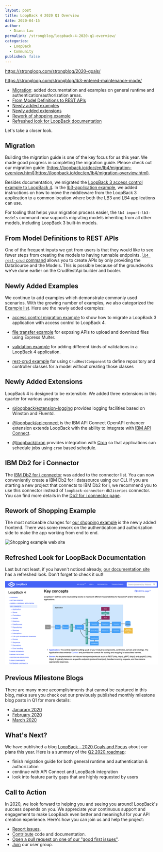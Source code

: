 ```yaml
---
layout: post
title: LoopBack 4 2020 Q1 Overview
date: 2020-04-15
author:
  - Diana Lau
permalink: /strongblog/loopback-4-2020-q1-overview/
categories:
  - LoopBack
  - Community
published: false
---
```


https://strongloop.com/strongblog/2020-goals/

https://strongloop.com/strongblog/lb3-entered-maintenance-mode/

- [Migration](#migration): added documentation and examples on general runtime and authentication/authorization areas.
- [From Model Definitions to REST APIs](#from-model-definitions-to-rest-apis)
- [Newly added examples](#newly-added-examples)
- [Newly added extensions](#newly-added-extensions)
- [Rework of shopping example](#rework-of-shopping-example)
- [Refreshed look for LoopBack documentation](#refreshed-look-for-loopback-documentation)

Let's take a closer look.
<!--more-->

## Migration

Building the migration guide is one of the key focus for us this year. We made good progress in completing the migration guide. Please check out our migration guide: [https://loopback.io/doc/en/lb4/migration-overview.html](https://loopback.io/doc/en/lb4/migration-overview.html). 

Besides documentation, we migrated the [LoopBack 3 access control example to LoopBack 4](https://github.com/strongloop/loopback-next/tree/master/examples/access-control-migration). In the [lb3-application example](https://github.com/strongloop/loopback-next/tree/master/examples/lb3-application), we added instructions on how to move the middleware from the LoopBack 3 application to a common location where both the LB3 and LB4 applications can use.

For tooling that helps your migration process easier, the `lb4 import-lb3-models` command now supports migrating models inheriting from all other models, including LoopBack 3 built-in models.

## From Model Definitions to REST APIs

One of the frequent inputs we got from users is that they would like to see fewer steps from creating the models to having runnable endpoints.
[`lb4 rest-crud` command](https://loopback.io/doc/en/lb4/Rest-Crud-generator.html) allows you to create APIs by only providing the DataSource and the Models. This is possible because of the groundworks we've done earlier on the CrudRestApi builder and booter.

## Newly Added Examples

We continue to add examples which demonstrate commonly used scenarios. With the growing number of examples, we also categorized the [Example list](https://loopback.io/doc/en/lb4/Examples.html). Here are the newly added examples:

- [access control migration example](https://github.com/strongloop/loopback-next/blob/master/examples/access-control-migration) to show how to migrate a LoopBack 3 application with access control to LoopBack 4.

- [file transfer example](https://github.com/strongloop/loopback-next/tree/master/examples/file-transfer) for exposing APIs to upload and download files using Express Multer.

- [validation example](https://github.com/strongloop/loopback-next/tree/master/examples/validation-app) for adding different kinds of validations in a LoopBack 4 application.

- [rest-crud example](https://github.com/strongloop/loopback-next/tree/master/examples/rest-crud) for using `CrudRestComponent` to define repository and controller classes for a model without creating those classes

## Newly Added Extensions

LoopBack 4 is designed to be extensible. We added three extensions in this quarter for various usages: 

- [@loopback/extension-logging](https://github.com/strongloop/loopback-next/blob/master/extensions/logging) provides logging facilities based on Winston and Fluentd.

- [@loopback/apiconnect](https://github.com/strongloop/loopback-next/tree/master/extensions/apiconnect) is the IBM API Connect OpenAPI enhancer  extension extends LoopBack with the ability to integrate with [IBM API Connect](https://www.ibm.com/cloud/api-connect). 

- [@loopback/cron](https://github.com/strongloop/loopback-next/tree/master/extensions/cron) provides integration with [Cron](https://github.com/kelektiv/node-cron) so that applications can schedule jobs using `cron` based schedule.

## IBM Db2 for i Connector

The [IBM Db2 for i connector](https://github.com/strongloop/loopback-connector-ibmi) was added to the connector list. You can now conveniently create a IBM Db2 for i datasource using our CLI. If you are starting a new project that connects to IBM Db2 for i, we recommend you to use this connector instead of `loopback-connector-db2iseries` connector.  You can find more details in the [Db2 for i connector page](https://loopback.io/doc/en/lb4/DB2-for-i-connector.html).

## Rework of Shopping Example

The most noticeable changes for [our shopping example](https://github.com/strongloop/loopback4-example-shopping) is the newly added frontend. There was some rework on the authentication and authorization side to make the app working from end to end.

![Shopping example web site](https://raw.githubusercontent.com/strongloop/loopback4-example-shopping/master/shoppy.png)

## Refreshed Look for LoopBack Documentation

Last but not least, if you haven't noticed already, [our documentation site](https://loopback.io/doc/en/lb4/) has a refreshed look. Don't forget to check it out!

![LoopBack documentation site](../blog-assets/2020/03/new-docs-site.png)

## Previous Milestone Blogs

There are many more accomplishments that cannot be captured in this blog, make sure you check out our previously published monthly milestone blog posts in Q1 for more details:
- [Janurary 2020](https://strongloop.com/strongblog/january-2020-milestone/)
- [February 2020](https://strongloop.com/strongblog/february-2020-milestone/)
- [March 2020](https://strongloop.com/strongblog/march-2020-milestone/)

## What's Next?

We have published a blog [LoopBack - 2020 Goals and Focus](https://strongloop.com/strongblog/2020-goals/) about our plans this year. Here is a summary of the [Q2 2020 roadmap](https://github.com/strongloop/loopback-next/blob/master/docs/ROADMAP.md#q2-2020-roadmap): 
- finish migration guide for both general runtime and authentication & authorization
- continue with API Connect and LoopBack integration
- look into feature parity gaps that are highly requested by users


## Call to Action

In 2020, we look forward to helping you and seeing you around! LoopBack's success depends on you. We appreciate your continuous support and engagement to make LoopBack even better and meaningful for your API creation experience. Here's how you can join us and help the project:

- [Report issues](https://github.com/strongloop/loopback-next/issues).
- [Contribute](https://github.com/strongloop/loopback-next/blob/master/docs/CONTRIBUTING.md) code and documentation.
- [Open a pull request on one of our "good first issues"](https://github.com/strongloop/loopback-next/labels/good%20first%20issue).
- [Join](https://github.com/strongloop/loopback-next/issues/110) our user group.
